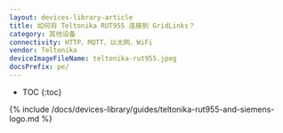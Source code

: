 ```yaml
---
layout: devices-library-article
title: 如何将 Teltonika RUT955 连接到 GridLinks？
category: 其他设备
connectivity: HTTP、MQTT、以太网、WiFi
vendor: Teltonika
deviceImageFileName: teltonika-rut955.jpeg
docsPrefix: pe/
---
```



* TOC
{:toc}

{% include /docs/devices-library/guides/teltonika-rut955-and-siemens-logo.md %}